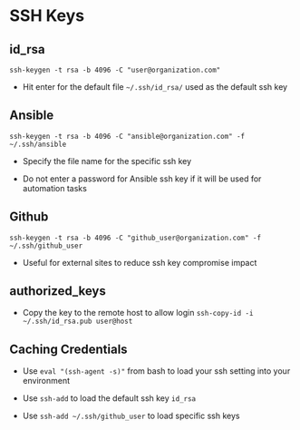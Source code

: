 # SSH Keys

## id_rsa

`ssh-keygen -t rsa -b 4096 -C "user@organization.com"`

* Hit enter for the default file `~/.ssh/id_rsa/` used as the default ssh key

## Ansible

`ssh-keygen -t rsa -b 4096 -C "ansible@organization.com" -f ~/.ssh/ansible`

* Specify the file name for the specific ssh key

* Do not enter a password for Ansible ssh key if it will be used for automation tasks

## Github

`ssh-keygen -t rsa -b 4096 -C "github_user@organization.com" -f ~/.ssh/github_user`

* Useful for external sites to reduce ssh key compromise impact

## authorized_keys

* Copy the key to the remote host to allow login `ssh-copy-id -i ~/.ssh/id_rsa.pub user@host`

## Caching Credentials

* Use `eval "(ssh-agent -s)"` from bash to load your ssh setting into your environment

* Use `ssh-add` to load the default ssh key `id_rsa`

* Use `ssh-add ~/.ssh/github_user` to load specific ssh keys